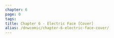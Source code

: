 ```yaml
---
chapter: 6
page: 0
tags:
title: Chapter 6 - Electric Face [Cover]
alias: /dnwcomic/chapter-6-electric-face-cover/
---
```

